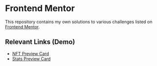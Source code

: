 # Frontend Mentor

This repository contains my own solutions to various challenges listed on [Frontend Mentor](https://www.frontendmentor.io/home).

## Relevant Links (Demo)

- [NFT Preview Card](https://nft-preview-card-donghyun-suh.netlify.app/)
- [Stats Preview Card](https://stats-preview-card-donghyun-suh.netlify.app/)
